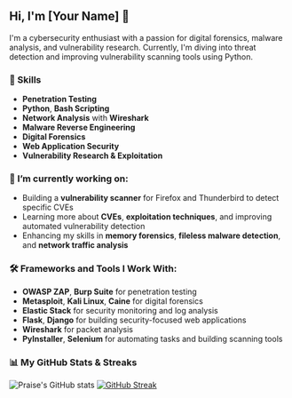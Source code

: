 ## Hi, I'm [Your Name] 👋  
I'm a cybersecurity enthusiast with a passion for digital forensics, malware analysis, and vulnerability research. Currently, I'm diving into threat detection and improving vulnerability scanning tools using Python.

### 🔧 Skills
- **Penetration Testing**  
- **Python**, **Bash Scripting**  
- **Network Analysis** with **Wireshark**  
- **Malware Reverse Engineering**  
- **Digital Forensics**  
- **Web Application Security**  
- **Vulnerability Research & Exploitation**  

### 🌱 I’m currently working on:
- Building a **vulnerability scanner** for Firefox and Thunderbird to detect specific CVEs
- Learning more about **CVEs**, **exploitation techniques**, and improving automated vulnerability detection
- Enhancing my skills in **memory forensics**, **fileless malware detection**, and **network traffic analysis**

### 🛠️ Frameworks and Tools I Work With:
- **OWASP ZAP**, **Burp Suite** for penetration testing  
- **Metasploit**, **Kali Linux**, **Caine** for digital forensics  
- **Elastic Stack** for security monitoring and log analysis  
- **Flask**, **Django** for building security-focused web applications  
- **Wireshark** for packet analysis  
- **PyInstaller**, **Selenium** for automating tasks and building scanning tools  

### 📊 My GitHub Stats & Streaks
![Praise's GitHub stats](https://github-readme-stats.vercel.app/api?username=PraiseImafidon&count_private=true)
[![GitHub Streak](https://streak-stats.demolab.com/?user=PraiseImafidon)](https://git.io/streak-stats)
